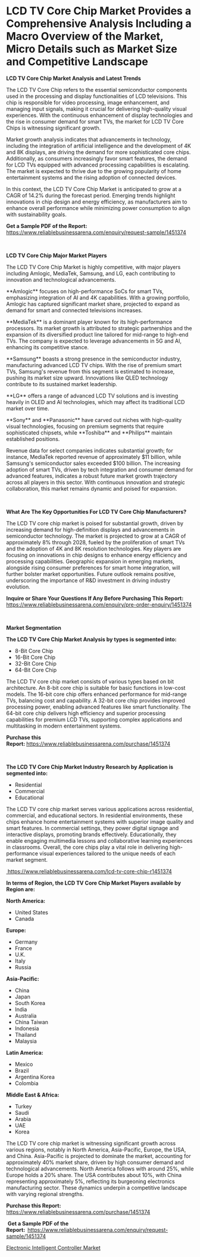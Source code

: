 <p><h1>LCD TV Core Chip Market Provides a Comprehensive Analysis Including a Macro Overview of the Market, Micro Details such as Market Size and Competitive Landscape</h1></p><p><strong>LCD TV Core Chip Market Analysis and Latest Trends</strong></p>
<p><p>The LCD TV Core Chip refers to the essential semiconductor components used in the processing and display functionalities of LCD televisions. This chip is responsible for video processing, image enhancement, and managing input signals, making it crucial for delivering high-quality visual experiences. With the continuous enhancement of display technologies and the rise in consumer demand for smart TVs, the market for LCD TV Core Chips is witnessing significant growth.</p><p>Market growth analysis indicates that advancements in technology, including the integration of artificial intelligence and the development of 4K and 8K displays, are driving the demand for more sophisticated core chips. Additionally, as consumers increasingly favor smart features, the demand for LCD TVs equipped with advanced processing capabilities is escalating. The market is expected to thrive due to the growing popularity of home entertainment systems and the rising adoption of connected devices.</p><p>In this context, the LCD TV Core Chip Market is anticipated to grow at a CAGR of 14.2% during the forecast period. Emerging trends highlight innovations in chip design and energy efficiency, as manufacturers aim to enhance overall performance while minimizing power consumption to align with sustainability goals.</p></p>
<p><strong>Get a Sample PDF of the Report:&nbsp;</strong> <a href="https://www.reliablebusinessarena.com/enquiry/request-sample/1451374?utm_campaign=1932&utm_medium=2&utm_source=Github&utm_content=ia&utm_term=13022025&utm_id=lcd-tv-core-chip">https://www.reliablebusinessarena.com/enquiry/request-sample/1451374</a></p>
<p>&nbsp;</p>
<p><strong>LCD TV Core Chip Major Market Players</strong></p>
<p><p>The LCD TV Core Chip Market is highly competitive, with major players including Amlogic, MediaTek, Samsung, and LG, each contributing to innovation and technological advancements. </p><p>**Amlogic** focuses on high-performance SoCs for smart TVs, emphasizing integration of AI and 4K capabilities. With a growing portfolio, Amlogic has captured significant market share, projected to expand as demand for smart and connected televisions increases.</p><p>**MediaTek** is a dominant player known for its high-performance processors. Its market growth is attributed to strategic partnerships and the expansion of its diversified product line tailored for mid-range to high-end TVs. The company is expected to leverage advancements in 5G and AI, enhancing its competitive stance.</p><p>**Samsung** boasts a strong presence in the semiconductor industry, manufacturing advanced LCD TV chips. With the rise of premium smart TVs, Samsung's revenue from this segment is estimated to increase, pushing its market size upward. Innovations like QLED technology contribute to its sustained market leadership.</p><p>**LG** offers a range of advanced LCD TV solutions and is investing heavily in OLED and AI technologies, which may affect its traditional LCD market over time. </p><p>**Sony** and **Panasonic** have carved out niches with high-quality visual technologies, focusing on premium segments that require sophisticated chipsets, while **Toshiba** and **Philips** maintain established positions.</p><p>Revenue data for select companies indicates substantial growth; for instance, MediaTek reported revenue of approximately $11 billion, while Samsung's semiconductor sales exceeded $100 billion. The increasing adoption of smart TVs, driven by tech integration and consumer demand for advanced features, indicates a robust future market growth trajectory across all players in this sector. With continuous innovation and strategic collaboration, this market remains dynamic and poised for expansion.</p></p>
<p>&nbsp;</p>
<p><strong>What Are The Key Opportunities For LCD TV Core Chip Manufacturers?</strong></p>
<p><p>The LCD TV core chip market is poised for substantial growth, driven by increasing demand for high-definition displays and advancements in semiconductor technology. The market is projected to grow at a CAGR of approximately 8% through 2028, fueled by the proliferation of smart TVs and the adoption of 4K and 8K resolution technologies. Key players are focusing on innovations in chip designs to enhance energy efficiency and processing capabilities. Geographic expansion in emerging markets, alongside rising consumer preferences for smart home integration, will further bolster market opportunities. Future outlook remains positive, underscoring the importance of R&D investment in driving industry evolution.</p></p>
<p><strong>Inquire or Share Your Questions If Any Before Purchasing This Report:</strong> <a href="https://www.reliablebusinessarena.com/enquiry/pre-order-enquiry/1451374?utm_campaign=1932&utm_medium=2&utm_source=Github&utm_content=ia&utm_term=13022025&utm_id=lcd-tv-core-chip">https://www.reliablebusinessarena.com/enquiry/pre-order-enquiry/1451374</a></p>
<p>&nbsp;</p>
<p><strong>Market Segmentation</strong></p>
<p><strong>The LCD TV Core Chip Market Analysis by types is segmented into:</strong></p>
<p><ul><li>8-Bit Core Chip</li><li>16-Bit Core Chip</li><li>32-Bit Core Chip</li><li>64-Bit Core Chip</li></ul></p>
<p><p>The LCD TV core chip market consists of various types based on bit architecture. An 8-bit core chip is suitable for basic functions in low-cost models. The 16-bit core chip offers enhanced performance for mid-range TVs, balancing cost and capability. A 32-bit core chip provides improved processing power, enabling advanced features like smart functionality. The 64-bit core chip delivers high efficiency and superior processing capabilities for premium LCD TVs, supporting complex applications and multitasking in modern entertainment systems.</p></p>
<p><strong>Purchase this Report:&nbsp;</strong><a href="https://www.reliablebusinessarena.com/purchase/1451374?utm_campaign=1932&utm_medium=2&utm_source=Github&utm_content=ia&utm_term=13022025&utm_id=lcd-tv-core-chip">https://www.reliablebusinessarena.com/purchase/1451374</a></p>
<p>&nbsp;</p>
<p><strong>The LCD TV Core Chip Market Industry Research by Application is segmented into:</strong></p>
<p><ul><li>Residential</li><li>Commercial</li><li>Educational</li></ul></p>
<p><p>The LCD TV core chip market serves various applications across residential, commercial, and educational sectors. In residential environments, these chips enhance home entertainment systems with superior image quality and smart features. In commercial settings, they power digital signage and interactive displays, promoting brands effectively. Educationally, they enable engaging multimedia lessons and collaborative learning experiences in classrooms. Overall, the core chips play a vital role in delivering high-performance visual experiences tailored to the unique needs of each market segment.</p></p>
<p><a href="https://www.reliablebusinessarena.com/lcd-tv-core-chip-r1451374?utm_campaign=1932&utm_medium=2&utm_source=Github&utm_content=ia&utm_term=13022025&utm_id=lcd-tv-core-chip">&nbsp;https://www.reliablebusinessarena.com/lcd-tv-core-chip-r1451374</a></p>
<p><strong>In terms of Region, the LCD TV Core Chip Market Players available by Region are:</strong></p>
<p>
    <p> <strong> North America: </strong>
        <ul>
            <li>United States</li>
            <li>Canada</li>
        </ul>
        </p> 
    <p> <strong> Europe: </strong>
        <ul>
            <li>Germany</li>
            <li>France</li>
            <li>U.K.</li>
            <li>Italy</li>
            <li>Russia</li>
        </ul>
        </p> 
    <p> <strong> Asia-Pacific: </strong>
        <ul>
            <li>China</li>
            <li>Japan</li>
            <li>South Korea</li>
            <li>India</li>
            <li>Australia</li>
            <li>China Taiwan</li>
            <li>Indonesia</li>
            <li>Thailand</li>
            <li>Malaysia</li>
        </ul>
        </p> 
    <p> <strong> Latin America: </strong>
        <ul>
            <li>Mexico</li>
            <li>Brazil</li>
            <li>Argentina Korea</li>
            <li>Colombia</li>
        </ul>
        </p> 
    <p> <strong> Middle East & Africa: </strong>
        <ul>
            <li>Turkey</li>
            <li>Saudi</li>
            <li>Arabia</li>
            <li>UAE</li>
            <li>Korea</li>
        </ul>
    </p>
    </p>
<p><p>The LCD TV core chip market is witnessing significant growth across various regions, notably in North America, Asia-Pacific, Europe, the USA, and China. Asia-Pacific is projected to dominate the market, accounting for approximately 40% market share, driven by high consumer demand and technological advancements. North America follows with around 25%, while Europe holds a 20% share. The USA contributes about 10%, with China representing approximately 5%, reflecting its burgeoning electronics manufacturing sector. These dynamics underpin a competitive landscape with varying regional strengths.</p></p>
<p><strong>Purchase this Report: </strong><a href="https://www.reliablebusinessarena.com/purchase/1451374?utm_campaign=1932&utm_medium=2&utm_source=Github&utm_content=ia&utm_term=13022025&utm_id=lcd-tv-core-chip">https://www.reliablebusinessarena.com/purchase/1451374</a></p>
<p>&nbsp;<strong>Get a Sample PDF of the Report:&nbsp;&nbsp;</strong><a href="https://www.reliablebusinessarena.com/enquiry/request-sample/1451374?utm_campaign=1932&utm_medium=2&utm_source=Github&utm_content=ia&utm_term=13022025&utm_id=lcd-tv-core-chip">https://www.reliablebusinessarena.com/enquiry/request-sample/1451374</a></p>
<p><strong></strong></p>
<p><p><a href="https://github.com/luckyshygirl/Market-Research-Report-List-7/blob/main/electronic-intelligent-controller-market.md?utm_campaign=1932&utm_medium=2&utm_source=Github&utm_content=ia&utm_term=13022025&utm_id=lcd-tv-core-chip">Electronic Intelligent Controller Market</a></p></p>